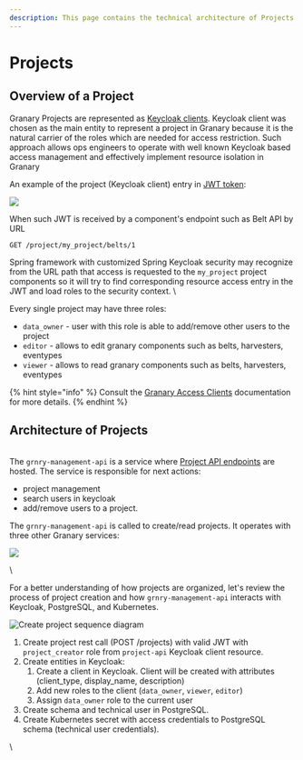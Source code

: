 ```yaml
---
description: This page contains the technical architecture of Projects in Granary
---
```


# Projects

## Overview of a Project

Granary Projects are represented as [Keycloak clients](https://www.keycloak.org/docs/latest/server\_admin/index.html#\_clients). Keycloak client was chosen as the main entity to represent a project in Granary because it is the natural carrier of the roles which are needed for access restriction. Such approach allows ops engineers to operate with well known Keycloak based access management and effectively implement resource isolation in Granary&#x20;

An example of the project (Keycloak client) entry in [JWT token](projects.md#overview-of-a-project):

![](https://lh3.googleusercontent.com/eM7ljg0ges9EcPqd0p8NVekVtEZGF1h7LaogOjKL4AoKQO0pJ-N\_xdI8j32JqRVFaffuIuDm0YbUE8X9Oqo7hVBzw6C8fO5Fvix6bBsvUQ8usWlIei6VM0ItUZmr8GF6Og)

When such JWT is received by a component's endpoint such as Belt API by URL&#x20;

`GET /project/my_project/belts/1`

Spring framework with customized Spring Keycloak security may recognize from the URL path that access is requested to the `my_project` project components so it will try to find corresponding resource access entry in the JWT and load roles to the security context. \


Every single project may have three roles:&#x20;

* `data_owner` - user with this role is able to add/remove other users to the project
* `editor` - allows to edit granary components such as belts, harvesters, eventypes
* `viewer` - allows to read granary components such as belts, harvesters, eventypes

{% hint style="info" %}
Consult the [Granary Access Clients](../operator-reference/identity-and-access-management/granary-access-clients.md#project-api) documentation for more details.
{% endhint %}

## Architecture of Projects <a href="#docs-internal-guid-06a5e216-7fff-927b-e181-d2437d40037b" id="docs-internal-guid-06a5e216-7fff-927b-e181-d2437d40037b"></a>

\
The `grnry-management-api` is a service where [Project API endpoints](api-reference/project-api.md) are hosted. The service is responsible for next actions:&#x20;

* project management
* search users in keycloak
* add/remove users to a project.

The `grnry-management-api` is called to create/read projects. It operates with three other Granary services:&#x20;

![](https://lh5.googleusercontent.com/\_zcQ1IZpH6mFCI0BrAPFLBqYWXT\_woDv8SWJ12RSf4DVbtBVzL7cMQJjj4ruxYm4OMbJqSKpKLc2iTQss8GeJ9M7DqFYm\_CFzReFfc4VSl73YG5Z1kAy0w0H8Bq2w\_LASg)

\


For a better understanding of how projects are organized, let's review the process of project creation and how `grnry-management-api` interacts with Keycloak, PostgreSQL, and Kubernetes.&#x20;

![Create project sequence diagram](https://lh3.googleusercontent.com/UXxXd2xS4UYAOs04lKrMI7pnVUCWG9QPgmLT49zk9Ikj08YpsfeBfIxzMepfmj7-49R7BcZa5kHeTTHlVsjDeSQnr4i4QNIiai6cJ8pk6HrdAu1NcnHQTD9ZEp4tpvqDzA)

1. Create project rest call (POST /projects) with valid JWT with `project_creator` role from `project-api` Keycloak client resource.
2. Create entities in Keycloak:
   1. Create a client in Keycloak. Client will be created with attributes (client\_type, display\_name, description)
   2. Add new roles to the client (`data_owner`, `viewer`, `editor`)
   3. Assign `data_owner` role to the current user&#x20;
3. Create schema and technical user in PostgreSQL.
4. Create Kubernetes secret with access credentials to PostgreSQL schema (technical user credentials).

\
